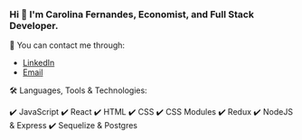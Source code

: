 ### Hi 👋 I'm Carolina Fernandes, Economist, and Full Stack Developer. 


💬 You can contact me through:
- [LinkedIn](linkedin.com/in/ana-carolina-fernandes-economist-developer)
- [Email](fernandes.carolina.ana@gmail.com)



🛠 Languages, Tools & Technologies:

✔️ JavaScript
✔️ React
✔️ HTML
✔️ CSS
✔️ CSS Modules
✔️ Redux
✔️ NodeJS & Express
✔️ Sequelize & Postgres

<!--
**ACarolinaF/ACarolinaF** is a ✨ _special_ ✨ repository because its `README.md` (this file) appears on your GitHub profile.

Here are some ideas to get you started:

- 🔭 I’m currently working on ...
- 🌱 I’m currently learning ...
- 👯 I’m looking to collaborate on ...
- 🤔 I’m looking for help with ...
- 💬 Ask me about ...
- 📫 How to reach me: ...
- 😄 Pronouns: ...
- ⚡ Fun fact: ...
-->
